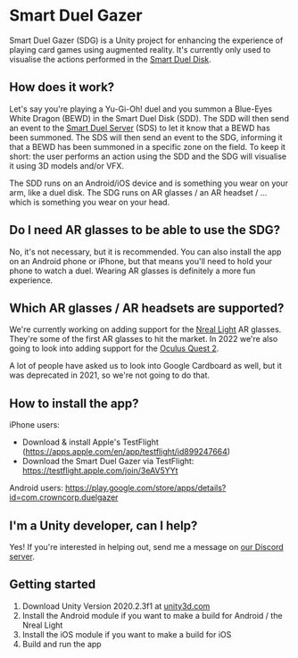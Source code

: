 # Smart Duel Gazer

Smart Duel Gazer (SDG) is a Unity project for enhancing the experience of playing card games using augmented reality. It's currently only used to visualise the actions performed in the [Smart Duel Disk][Smart Duel Disk].

## How does it work?

Let's say you're playing a Yu-Gi-Oh! duel and you summon a Blue-Eyes White Dragon (BEWD) in the Smart Duel Disk (SDD). The SDD will then send an event to the [Smart Duel Server][Smart Duel Server] (SDS) to let it know that a BEWD has been summoned. The SDS will then send an event to the SDG, informing it that a BEWD has been summoned in a specific zone on the field. To keep it short: the user performs an action using the SDD and the SDG will visualise it using 3D models and/or VFX.

The SDD runs on an Android/iOS device and is something you wear on your arm, like a duel disk. The SDG runs on AR glasses / an AR headset / ... which is something you wear on your head.

## Do I need AR glasses to be able to use the SDG?

No, it's not necessary, but it is recommended. You can also install the app on an Android phone or iPhone, but that means you'll need to hold your phone to watch a duel. Wearing AR glasses is definitely a more fun experience.

## Which AR glasses / AR headsets are supported?

We're currently working on adding support for the [Nreal Light][Nreal Light] AR glasses. They're some of the first AR glasses to hit the market.
In 2022 we're also going to look into adding support for the [Oculus Quest 2][Oculus Quest 2].

A lot of people have asked us to look into Google Cardboard as well, but it was deprecated in 2021, so we're not going to do that.

## How to install the app?

iPhone users:
 - Download & install Apple's TestFlight (https://apps.apple.com/en/app/testflight/id899247664)
 - Download the Smart Duel Gazer via TestFlight: https://testflight.apple.com/join/3eAV5YYt

Android users: https://play.google.com/store/apps/details?id=com.crowncorp.duelgazer

## I'm a Unity developer, can I help?

Yes! If you're interested in helping out, send me a message on [our Discord server][Discord link].

## Getting started

1. Download Unity Version 2020.2.3f1 at [unity3d.com][Unity download]
2. Install the Android module if you want to make a build for Android / the Nreal Light
3. Install the iOS module if you want to make a build for iOS
4. Build and run the app

[Smart Duel Disk]: https://github.com/BramDC3/smart_duel_disk
[Smart Duel Server]: https://github.com/BramDC3/smart_duel_server
[Nreal Light]: https://www.nreal.ai/light
[Oculus Quest 2]: https://www.oculus.com/quest-2/
[Discord link]: https://discord.gg/XCcfcbBcjE
[Unity download]: https://unity3d.com/get-unity/download
